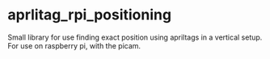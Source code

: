 # aprlitag_rpi_positioning
Small library for use finding exact position using apriltags in a vertical setup. For use on raspberry pi, with the picam.
